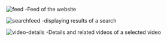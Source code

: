 
![feed](https://user-images.githubusercontent.com/66210638/200128986-2e0b1e9e-bf86-4c25-bbb6-fd3c1f84f11b.png)
-Feed of the website




![searchfeed](https://user-images.githubusercontent.com/66210638/200129043-7a3b274d-a79a-4a1d-bce3-0a359eb831d8.png)
-displaying results of a search




![video-details](https://user-images.githubusercontent.com/66210638/200129098-89a327a5-25ca-4792-99e8-698994c0afe8.png)
-Details and related videos of a selected video
